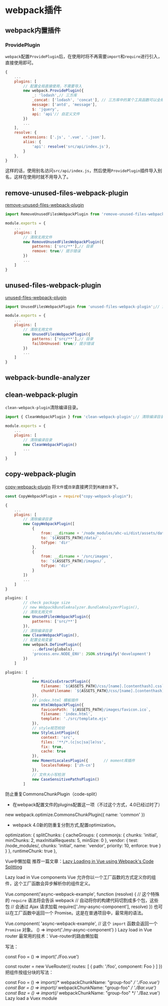 <!--
 * @Author: tangdaoyong
 * @Date: 2021-05-10 15:44:37
 * @LastEditors: tangdaoyong
 * @LastEditTime: 2021-05-26 16:30:34
 * @Description: webpack插件
-->
# webpack插件

## webpack内置插件

### ProvidePlugin

`webpack`配置`ProvidePlugin`后，在使用时将不再需要`import`和`require`进行引入，直接使用即可。

```js
{
    ...
    plugins: [
        // 配置全局直接使用，不需要导入
        new webpack.ProvidePlugin({
            _: 'lodash',// 三方库
            _concat: ['lodash', 'concat'], // 三方库中的某个工具函数可以全局使用
            message: ['antd', 'message'],
            $: 'jquery',
            api: 'api'// 自定义文件
        })
        ...
    ],
    resolve: {
        extensions: ['.js', '.vue', '.json'],
        alias: {
            'api': resolve('src/api/index.js'),
        }
    },
}
```

这样的话，使用别名访问`src/api/index.js`，然后使用`ProvidePlugin`插件导入别名，这样在使用时就不用导入了。

## remove-unused-files-webpack-plugin

[remove-unused-files-webpack-plugin](https://www.npmjs.com/package/remove-unused-files-webpack-plugin)

```js
import RemoveUnusedFilesWebpackPlugin from 'remove-unused-files-webpack-plugin';// 清除无用文件

module.exports = {
    ...
    plugins: [
        // 清除无用文件
        new RemoveUnusedFilesWebpackPlugin({
            patterns: ['src/**'],// 目录
            remove: true// 提示错误
        })
        ...
    ]
}
```

## unused-files-webpack-plugin

[unused-files-webpack-plugin](https://www.npmjs.com/package/unused-files-webpack-plugin)

```js
import UnusedFilesWebpackPlugin from 'unused-files-webpack-plugin';// 清除无用文件

module.exports = {
    ...
    plugins: [
        // 清除无用文件
        new UnusedFilesWebpackPlugin({
            patterns: ['src/**'],// 目录
            failOnUnused: true// 提示错误
        })
        ...
    ]
}
```

## webpack-bundle-analyzer
## clean-webpack-plugin

`clean-webpack-plugin`清除编译目录。

```js
import { CleanWebpackPlugin } from 'clean-webpack-plugin';// 清除编译目录

module.exports = {
    ...
    plugins: [
        // 清除编译目录
        new CleanWebpackPlugin()
        ...
    ]
}
```

## copy-webpack-plugin

[copy-webpack-plugin](https://www.npmjs.com/package/copy-webpack-plugin)
将`文件`或`目录`直接拷贝到`构建目录`下。

```js
const CopyWebpackPlugin = require("copy-webpack-plugin");

{
    ...
    plugins: [
        // 清除编译目录
        new CopyWebpackPlugin([
            {
                from: __dirname + '/node_modules/ahc-ui/dist/assets/data/',
                to: `${ASSETS_PATH}/data/`,
                toType: 'dir'
            },
            {
                from: __dirname + '/src/images',
                to: `${ASSETS_PATH}/images/`,
                toType: 'dir'
            }
        ])
        ...
    ]
}

plugins: [
        // check package size
        // new WebpackBundleAnalyzer.BundleAnalyzerPlugin(),
        // 清除无用文件
        new UnusedFilesWebpackPlugin({
            patterns: ['src/**']
        }),
        // 清除编译目录
        new CleanWebpackPlugin(),
        // 配置全局变量
        new webpack.DefinePlugin({
            ...define(globals),
            'process.env.NODE_ENV': JSON.stringify('development')
        })
    ]

plugins: [
            ,
            new MiniCssExtractPlugin({
                filename: `${ASSETS_PATH}/css/[name].[contenthash].css`,
                chunkFilename: `${ASSETS_PATH}/css/[name].[contenthash].css`   // chunk css file
            }),
            // index.html 模板插件
            new HtmlWebpackPlugin({                             
                faviconPath: `${ASSETS_PATH}/images/favicon.ico`,
                filename: 'index.html',
                template: './src/template.ejs'
            }),
            // style规范校验
            new StyleLintPlugin({
                context: 'src',
                files: '**/*.(c|sc|sa|le)ss',
                fix: true,
                cache: true
            }),
            new MomentLocalesPlugin({       // moment库插件
                localesToKeep: ['zh-cn']
            }),
            // 文件大小写检测
            new CaseSensitivePathsPlugin()                      
        ]
```

防止重复CommonsChunkPlugin（code-split）
* 在webpack配置文件的plugins配置这一项（不过这个方式，4.0已经过时了）

new webpack.optimize.CommonsChunkPlugin({
    name: 'common'
})
* webpack 4.0新的防重复分割方式,配置optimization。

optimization: {
    splitChunks: {
        cacheGroups: {
            commonjs: {
                chunks: 'initial',
                minChunks: 2,
                maxInitialRequests: 5,
                minSize: 0
            },
            vendor: {
                test: /node_modules/,
                chunks: 'initial',
                name: 'vendor',
                priority: 10,
                enforce: true
            }
        }
    },
    runtimeChunk: true
},

Vue中懒加载
推荐一篇文章：[Lazy Loading in Vue using Webpack's Code Splitting](https://link.zhihu.com/?target=https%3A//alexjover.com/blog/lazy-load-in-vue-using-webpack-s-code-splitting/)

Lazy load in Vue components
Vue 允许你以一个工厂函数的方式定义你的组件，这个工厂函数会异步解析你的组件定义。

Vue.component('async-webpack-example', function (resolve) {
  // 这个特殊的 `require` 语法将会告诉 webpack
  // 自动将你的构建代码切割成多个包，这些包
  // 会通过 Ajax 请求加载
  require(['./my-async-component'], resolve)
})
也可以在工厂函数中返回一个 Promise。这是在普通项目中，最常用的语法。

Vue.component(
  'async-webpack-example',
  // 这个 `import` 函数会返回一个 `Promise` 对象。
  () => import('./my-async-component')
)
Lazy load in Vue router
最常用的技术：Vue-router的路由懒加载

写法：

const Foo = () => import('./Foo.vue')

const router = new VueRouter({
  routes: [
    { path: '/foo', component: Foo }
  ]
})
把组件按组分块的写法：

const Foo = () => import(/* webpackChunkName: "group-foo" */ './Foo.vue')
const Bar = () => import(/* webpackChunkName: "group-foo" */ './Bar.vue')
const Baz = () => import(/* webpackChunkName: "group-foo" */ './Baz.vue')
Lazy load a Vuex module